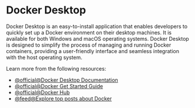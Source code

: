 # Docker Desktop

Docker Desktop is an easy-to-install application that enables developers to quickly set up a Docker environment on their desktop machines. It is available for both Windows and macOS operating systems. Docker Desktop is designed to simplify the process of managing and running Docker containers, providing a user-friendly interface and seamless integration with the host operating system.

Learn more from the following resources:

- [@official@Docker Desktop Documentation](https://docs.docker.com/desktop/)
- [@official@Docker Get Started Guide](https://docs.docker.com/get-started/)
- [@official@Docker Hub](https://hub.docker.com/)
- [@feed@Explore top posts about Docker](https://app.daily.dev/tags/docker?ref=roadmapsh)
